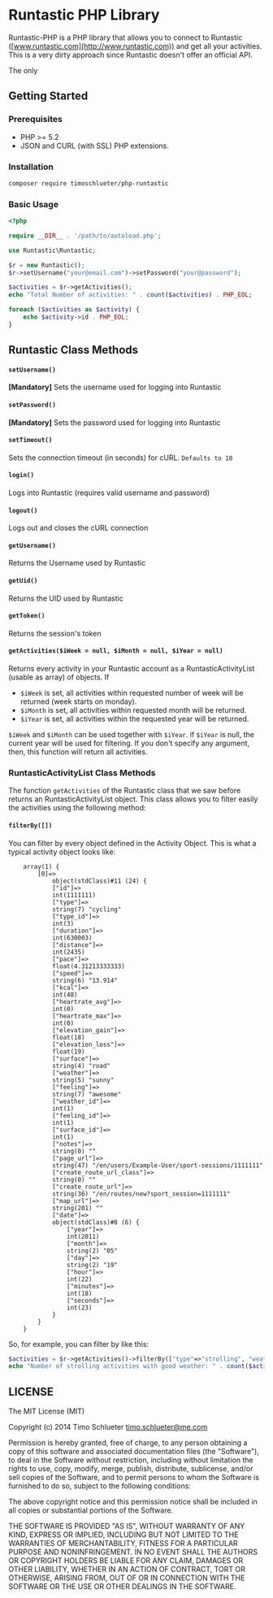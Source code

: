 # Runtastic PHP Library

Runtastic-PHP is a PHP library that allows you to connect to Runtastic ([www.runtastic.com](http://www.runtastic.com)) and get all your activities. This is a very dirty approach since Runtastic doesn't offer an official API.

The only 

## Getting Started

### Prerequisites

- PHP >= 5.2
- JSON and CURL (with SSL) PHP extensions.

### Installation

```sh
composer require timoschlueter/php-runtastic
```

### Basic Usage

```php
<?php

require __DIR__ . '/path/to/autoload.php';

use Runtastic\Runtastic;

$r = new Runtastic();
$r->setUsername("your@email.com")->setPassword("your@password");

$activities = $r->getActivities();
echo "Total Number of activities: " . count($activities) . PHP_EOL;

foreach ($activities as $activity) {
    echo $activity->id . PHP_EOL;
}
```

## Runtastic Class Methods

#### `setUsername()`

**[Mandatory]** Sets the username used for logging into Runtastic

#### `setPassword()`

**[Mandatory]** Sets the password used for logging into Runtastic

#### `setTimeout()`

Sets the connection timeout (in seconds) for cURL. `Defaults to 10`

#### `login()`

Logs into Runtastic (requires valid username and password)

#### `logout()`

Logs out and closes the cURL connection

#### `getUsername()`

Returns the Username used by Runtastic

#### `getUid()`

Returns the UID used by Runtastic

#### `getToken()`

Returns the session's token

#### `getActivities($iWeek = null, $iMonth = null, $iYear = null)`

Returns every activity in your Runtastic account as a RuntasticActivityList (usable as array) of objects. If
  - `$iWeek` is set, all activities within requested number of week will be returned (week starts on monday).
  - `$iMonth` is set, all activities within requested month will be returned.
  - `$iYear` is set, all activities within the requested year will be returned.

`$iWeek` and `$iMonth` can be used together with `$iYear`. if `$iYear` is null, the current year will be used for filtering. If you don't specify any argument, then, this function will return all activities.


### RuntasticActivityList Class Methods

The function `getActivities` of the Runtastic class that we saw before returns an RuntasticActivityList object. This class allows you to filter easily the activities using the following method:

#### `filterBy([])`

You can filter by every object defined in the Activity Object. This is what a typical activity object looks like:

```
	array(1) {
		[0]=>
			object(stdClass)#11 (24) {
			["id"]=>
			int(1111111)
			["type"]=>
			string(7) "cycling"
			["type_id"]=>
			int(3)
			["duration"]=>
			int(630003)
			["distance"]=>
			int(2435)
			["pace"]=>
			float(4.31213333333)
			["speed"]=>
			string(6) "13.914"
			["kcal"]=>
			int(48)
			["heartrate_avg"]=>
			int(0)
			["heartrate_max"]=>
			int(0)
			["elevation_gain"]=>
			float(18)
			["elevation_loss"]=>
			float(19)
			["surface"]=>
			string(4) "road"
			["weather"]=>
			string(5) "sunny"
			["feeling"]=>
			string(7) "awesome"
			["weather_id"]=>
			int(1)
			["feeling_id"]=>
			int(1)
			["surface_id"]=>
			int(1)
			["notes"]=>
			string(0) ""
			["page_url"]=>
			string(47) "/en/users/Example-User/sport-sessions/1111111"
			["create_route_url_class"]=>
			string(0) ""
			["create_route_url"]=>
			string(36) "/en/routes/new?sport_session=1111111"
			["map_url"]=>
			string(201) ""
			["date"]=>
			object(stdClass)#8 (6) {
				["year"]=>
				int(2011)
				["month"]=>
				string(2) "05"
				["day"]=>
				string(2) "19"
				["hour"]=>
				int(22)
				["minutes"]=>
				int(18)
				["seconds"]=>
				int(23)
			}
		}
	}
```

So, for example, you can filter by like this:

```php
$activities = $r->getActivities()->filterBy(["type"=>"strolling", "weather"=>"good"]);
echo "Number of strolling activities with good weather: " . count($activities) . PHP_EOL;
```


LICENSE
-------

The MIT License (MIT)

Copyright (c) 2014 Timo Schlueter <timo.schlueter@me.com>

Permission is hereby granted, free of charge, to any person obtaining a copy
of this software and associated documentation files (the "Software"), to deal
in the Software without restriction, including without limitation the rights
to use, copy, modify, merge, publish, distribute, sublicense, and/or sell
copies of the Software, and to permit persons to whom the Software is
furnished to do so, subject to the following conditions:

The above copyright notice and this permission notice shall be included in all
copies or substantial portions of the Software.

THE SOFTWARE IS PROVIDED "AS IS", WITHOUT WARRANTY OF ANY KIND, EXPRESS OR
IMPLIED, INCLUDING BUT NOT LIMITED TO THE WARRANTIES OF MERCHANTABILITY,
FITNESS FOR A PARTICULAR PURPOSE AND NONINFRINGEMENT. IN NO EVENT SHALL THE
AUTHORS OR COPYRIGHT HOLDERS BE LIABLE FOR ANY CLAIM, DAMAGES OR OTHER
LIABILITY, WHETHER IN AN ACTION OF CONTRACT, TORT OR OTHERWISE, ARISING FROM,
OUT OF OR IN CONNECTION WITH THE SOFTWARE OR THE USE OR OTHER DEALINGS IN THE
SOFTWARE.
